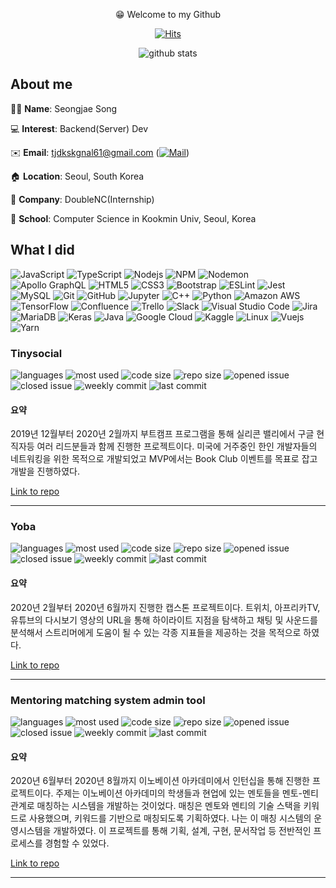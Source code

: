 <div align=center>

😁 Welcome to my Github

[![Hits](https://hits.seeyoufarm.com/api/count/incr/badge.svg?url=https://github.com/seongjaesong)](https://hits.seeyoufarm.com)

![github stats](https://github-readme-stats.vercel.app/api?username=SeongJaeSong&show_icons=true&hide_border=true)


</div>

## About me

👱‍♂️ **Name**: Seongjae Song

💻 **Interest**: Backend(Server) Dev

✉️ **Email**: tjdkskgnal61@gmail.com ([![Mail](https://img.shields.io/badge/Gmail-d14836?style=flat-square&logo=Gmail&logoColor=white&link=mailto:tjdkskgnal61@gmail.com)](mailto:tjdkskgnal61@gmail.com))

🏠 **Location**: Seoul, South Korea

🏢 **Company**: DoubleNC(Internship)

🏫 **School**: Computer Science in Kookmin Univ, Seoul, Korea


## What I did


![JavaScript](https://img.shields.io/badge/-JavaScript-grey?style=for-the-badge&logo=javascript)
![TypeScript](https://img.shields.io/badge/-TypeScript-grey?style=for-the-badge&logo=typescript)
![Nodejs](https://img.shields.io/badge/-Nodejs-grey?style=for-the-badge&logo=Node.js)
![NPM](https://img.shields.io/badge/-NPM-grey?style=for-the-badge&logo=NPM)
![Nodemon](https://img.shields.io/badge/-Nodemon-grey?style=for-the-badge&logo=Nodemon)
![Apollo GraphQL](https://img.shields.io/badge/-Apollo%20GraphQL-grey?style=for-the-badge&logo=Apollo%20GraphQL)
![HTML5](https://img.shields.io/badge/-HTML5-grey?style=for-the-badge&logo=html5&logoColor=white)
![CSS3](https://img.shields.io/badge/-CSS3-grey?style=for-the-badge&logo=css3)
![Bootstrap](https://img.shields.io/badge/-Bootstrap-grey?style=for-the-badge&logo=bootstrap)
![ESLint](https://img.shields.io/badge/-ESLint-grey?style=for-the-badge&logo=ESLint)
![Jest](https://img.shields.io/badge/-Jest-grey?style=for-the-badge&logo=Jest)
![MySQL](https://img.shields.io/badge/-MySQL-grey?style=for-the-badge&logo=mysql)
![Git](https://img.shields.io/badge/-Git-grey?style=for-the-badge&logo=git)
![GitHub](https://img.shields.io/badge/-GitHub-grey?style=for-the-badge&logo=github)
![Jupyter](https://img.shields.io/badge/-Jupyter-grey?style=for-the-badge&logo=Jupyter)
![C++](https://img.shields.io/badge/-C++-grey?style=for-the-badge&logo=c%2B%2B)
![Python](https://img.shields.io/badge/-Python-grey?style=for-the-badge&logo=Python)
![Amazon AWS](https://img.shields.io/badge/-Amazon%20AWS-grey?style=for-the-badge&logo=Amazon%20AWS)
![TensorFlow](https://img.shields.io/badge/-TensorFlow-grey?style=for-the-badge&logo=TensorFlow)
![Confluence](https://img.shields.io/badge/-Confluence-grey?style=for-the-badge&logo=Confluence)
![Trello](https://img.shields.io/badge/-Trello-grey?style=for-the-badge&logo=Trello)
![Slack](https://img.shields.io/badge/-Slack-grey?style=for-the-badge&logo=Slack)
![Visual Studio Code](https://img.shields.io/badge/-Visual%20Studio%20Code-grey?style=for-the-badge&logo=Visual%20Studio%20Code)
![Jira](https://img.shields.io/badge/-Jira-grey?style=for-the-badge&logo=jira)
![MariaDB](https://img.shields.io/badge/-MariaDB-grey?style=for-the-badge&logo=MariaDb)
![Keras](https://img.shields.io/badge/-Keras-grey?style=for-the-badge&logo=Keras)
![Java](https://img.shields.io/badge/-java-grey?style=for-the-badge&logo=java)
![Google Cloud](https://img.shields.io/badge/-grey%20Cloud-grey?style=for-the-badge&logo=Google%20Cloud)
![Kaggle](https://img.shields.io/badge/-Kaggle-grey?style=for-the-badge&logo=Kaggle)
![Linux](https://img.shields.io/badge/-Linux-grey?style=for-the-badge&logo=Linux)
![Vuejs](https://img.shields.io/badge/-Vuejs-grey?style=for-the-badge&logo=Vue.js)
![Yarn](https://img.shields.io/badge/-Yarn-grey?style=for-the-badge&logo=Yarn)

</hr>

### Tinysocial

![languages](https://img.shields.io/github/languages/count/seongjaesong/tinysocial) ![most used](https://img.shields.io/github/languages/top/seongjaesong/tinysocial) ![code size](https://img.shields.io/github/languages/code-size/seongjaesong/tinysocial) ![repo size](https://img.shields.io/github/repo-size/seongjaesong/tinysocial) ![opened issue](https://img.shields.io/github/issues/seongjaesong/tinysocial) ![closed issue](https://img.shields.io/github/issues-closed/seongjaesong/tinysocial) ![weekly commit](https://img.shields.io/github/commit-activity/w/seongjaesong/tinysocial) ![last commit](https://img.shields.io/github/last-commit/seongjaesong/tinysocial)

#### 요약
2019년 12월부터 2020년 2월까지 부트캠프 프로그램을 통해 실리콘 밸리에서 구글 현직자등 여러 리드분들과 함께 진행한 프로젝트이다. 미국에 거주중인 한인 개발자들의 네트워킹을 위한 목적으로 개발되었고 MVP에서는 Book Club 이벤트를 목표로 잡고 개발을 진행하였다.

[Link to repo](https://github.com/SeongJaeSong/tinysocial)

<hr/>

### Yoba

![languages](https://img.shields.io/github/languages/count/seongjaesong/capstone-2020-1) ![most used](https://img.shields.io/github/languages/top/seongjaesong/capstone-2020-1) ![code size](https://img.shields.io/github/languages/code-size/seongjaesong/capstone-2020-1) ![repo size](https://img.shields.io/github/repo-size/seongjaesong/capstone-2020-1) ![opened issue](https://img.shields.io/github/issues/seongjaesong/capstone-2020-1) ![closed issue](https://img.shields.io/github/issues-closed/seongjaesong/capstone-2020-1) ![weekly commit](https://img.shields.io/github/commit-activity/w/seongjaesong/capstone-2020-1) ![last commit](https://img.shields.io/github/last-commit/seongjaesong/capstone-2020-1)

#### 요약
2020년 2월부터 2020년 6월까지 진행한 캡스톤 프로젝트이다. 트위치, 아프리카TV, 유튜브의 다시보기 영상의 URL을 통해 하이라이트 지점을 탐색하고 채팅 및 사운드를 분석해서 스트리머에게 도움이 될 수 있는 각종 지표들을 제공하는 것을 목적으로 하였다.

[Link to repo](https://github.com/SeongJaeSong/capstone-2020-1)

<hr/>

### Mentoring matching system admin tool

![languages](https://img.shields.io/github/languages/count/seongjaesong/2020intern_admin) ![most used](https://img.shields.io/github/languages/top/seongjaesong/2020intern_admin) ![code size](https://img.shields.io/github/languages/code-size/seongjaesong/2020intern_admin) ![repo size](https://img.shields.io/github/repo-size/seongjaesong/2020intern_admin) ![opened issue](https://img.shields.io/github/issues/seongjaesong/2020intern_admin) ![closed issue](https://img.shields.io/github/issues-closed/seongjaesong/2020intern_admin) ![weekly commit](https://img.shields.io/github/commit-activity/w/seongjaesong/2020intern_admin) ![last commit](https://img.shields.io/github/last-commit/seongjaesong/2020intern_admin)

#### 요약

2020년 6월부터 2020년 8월까지 이노베이션 아카데미에서 인턴십을 통해 진행한 프로젝트이다. 주제는 이노베이션 아카데미의 학생들과 현업에 있는 멘토들을 멘토-멘티 관계로 매칭하는 시스템을 개발하는 것이었다. 매칭은 멘토와 멘티의 기술 스택을 키워드로 사용했으며, 키워드를 기반으로 매칭되도록 기획하였다. 나는 이 매칭 시스템의 운영시스템을 개발하였다. 이 프로젝트를 통해 기획, 설계, 구현, 문서작업 등 전반적인 프로세스를 경험할 수 있었다.

[Link to repo](https://github.com/SeongJaeSong/2020intern_admin)

<hr/>
